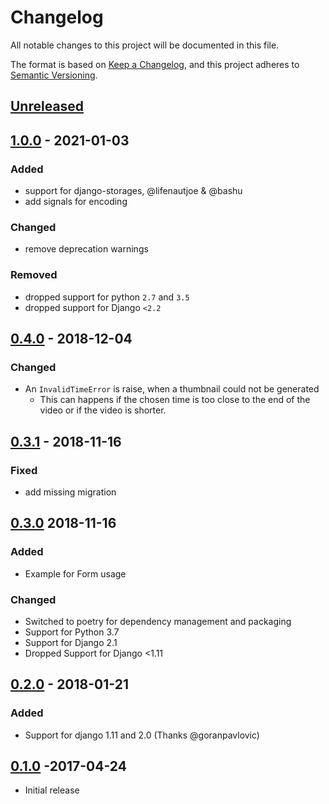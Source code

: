 # Changelog

All notable changes to this project will be documented in this file.

The format is based on [Keep a Changelog](https://keepachangelog.com/en/1.0.0/),
and this project adheres to [Semantic Versioning](https://semver.org/spec/v2.0.0.html).

## [Unreleased]

## [1.0.0] - 2021-01-03

### Added

* support for django-storages, @lifenautjoe & @bashu
* add signals for encoding

### Changed

* remove deprecation warnings

### Removed

* dropped support for python `2.7` and `3.5`
* dropped support for Django `<2.2`

## [0.4.0] - 2018-12-04

### Changed

* An `InvalidTimeError` is raise, when a thumbnail could not be generated
  * This can happens if the chosen time is too close to the end of the video or if the video is shorter.

## [0.3.1] - 2018-11-16

### Fixed

* add missing migration

## [0.3.0] 2018-11-16

### Added

* Example for Form usage

### Changed

* Switched to poetry for dependency management and packaging
* Support for Python 3.7
* Support for Django 2.1
* Dropped Support for Django <1.11

## [0.2.0] - 2018-01-21

### Added

* Support for django 1.11 and 2.0 (Thanks @goranpavlovic)

## [0.1.0] -2017-04-24

* Initial release

[Unreleased]: https://github.com/escaped/django-video-encoding/compare/0.4.0...HEAD
[1.0.0]: https://github.com/escaped/django-video-encoding/compare/0.4.0...1.0.0
[0.4.0]: https://github.com/escaped/django-video-encoding/compare/0.3.1...0.4.0
[0.3.1]: https://github.com/escaped/django-video-encoding/compare/0.3.0...0.3.1
[0.3.0]: https://github.com/escaped/django-video-encoding/compare/0.3.0...0.2.0
[0.2.0]: https://github.com/escaped/django-video-encoding/compare/0.10...0.2.0
[0.1.0]: https://github.com/escaped/django-video-encoding/tree/0.1.0
